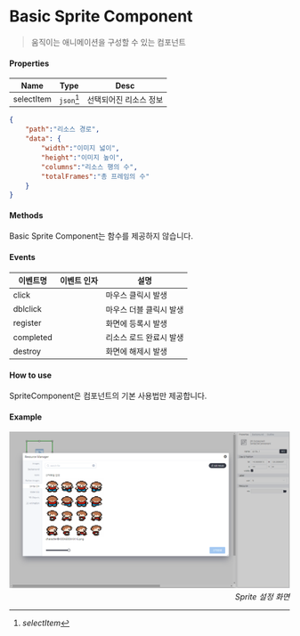 # Basic Sprite Component
> 움직이는 애니메이션을 구성할 수 있는 컴포넌트

#### Properties
| Name | Type | Desc |
| --- | --- | --- |
|selectItem|`json`[^1]|선택되어진 리소스 정보|

[^1]: *selectItem*
```json
{
    "path":"리소스 경로",
    "data": {
        "width":"이미지 넓이",
        "height":"이미지 높이",
        "columns":"리소스 행의 수",
        "totalFrames":"총 프레임의 수"
    }
}
```

#### Methods
Basic Sprite Component는 함수를 제공하지 않습니다.

#### Events
|이벤트명|이벤트 인자|설명|
|---|---|---|
|click||마우스 클릭시 발생|
|dblclick||마우스 더블 클릭시 발생|
|register||화면에 등록시 발생|
|completed||리소스 로드 완료시 발생|
|destroy||화면에 해제시 발생|

#### How to use

SpriteComponent은 컴포넌트의 기본 사용법만 제공합니다.

#### Example

![gras](./images/sprite.png)
<p align="right" style="margin-top: -.85em;font-style: italic;">Sprite 설정 화면</p>